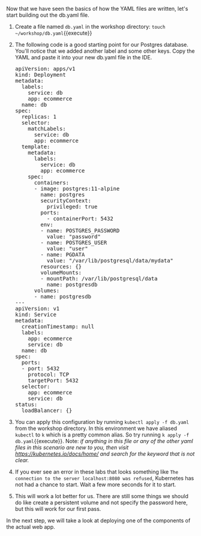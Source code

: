 Now that we have seen the basics of how the YAML files are written, let's start building out the db.yaml file.

1.  Create a file named `db.yaml` in the workshop directory: `touch ~/workshop/db.yaml`{{execute}}
2.  The following code is a good starting point for our Postgres database. You'll notice that we added another label and some other keys. Copy the YAML and paste it into your new db.yaml file in the IDE.
    <pre class="file" data-target="clipboard">
    apiVersion: apps/v1
    kind: Deployment
    metadata:
      labels:
        service: db
        app: ecommerce
      name: db
    spec:
      replicas: 1
      selector:
        matchLabels:
          service: db
          app: ecommerce
      template:
        metadata:
          labels:
            service: db
            app: ecommerce
        spec:
          containers:
          - image: postgres:11-alpine
            name: postgres
            securityContext:
              privileged: true 
            ports:
              - containerPort: 5432
            env:
            - name: POSTGRES_PASSWORD
              value: "password"
            - name: POSTGRES_USER
              value: "user"
            - name: PGDATA
              value: "/var/lib/postgresql/data/mydata"
            resources: {}
            volumeMounts:
            - mountPath: /var/lib/postgresql/data
              name: postgresdb 
          volumes:
          - name: postgresdb
    ---
    apiVersion: v1
    kind: Service
    metadata:
      creationTimestamp: null
      labels:
        app: ecommerce
        service: db 
      name: db
    spec:
      ports:
      - port: 5432
        protocol: TCP
        targetPort: 5432
      selector:
        app: ecommerce
        service: db
    status:
      loadBalancer: {}
    </pre>

3.  You can apply this configuration by running `kubectl apply -f db.yaml` from the workshop directory. In this environment we have aliased `kubectl` to `k` which is a pretty common alias. So try running `k apply -f db.yaml`{{execute}}. Note: *if anything in this file or any of the other yaml files in this scenario are new to you, then visit https://kubernetes.io/docs/home/ and search for the keyword that is not clear.*
4.  If you ever see an error in these labs that looks something like `The connection to the server localhost:8080 was refused`, Kubernetes has not had a chance to start. Wait a few more seconds for it to start.
5.  This will work a lot better for us. There are still some things we should do like create a persistent volume and not specify the password here, but this will work for our first pass.

In the next step, we will take a look at deploying one of the components of the actual web app.